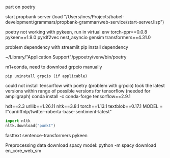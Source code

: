 part on poetry

start propbank server
(load "/Users/ines/Projects/babel-development/grammars/propbank-grammar/web-service/start-server.lisp")

poetry not working with pykeen, run in virtual env
torch-ppr==0.0.8
pykeen==1.9.0
pyrdf2vec
nest_asyncio
gensim
transformers==4.31.0

problem dependency with streamlit
pip install dependency

~/Library/"Application Support"/pypoetry/venv/bin/poetry

m1+conda, need to download grpcio manually
```
pip uninstall grpcio (if applicable)

```

could not install tensorflow with poetry (problem with grpcio)
took the latest versions within range of possible versions for tensorflow (needed for ampligraph)
conda install -c conda-forge tensorflow==2.9.1

hdt==2.3
urllib==1.26.11
nltk==3.8.1
torch==1.13.1
textblob==0.17.1
MODEL = f"cardiffnlp/twitter-roberta-base-sentiment-latest"

```python
import nltk
nltk.download("punkt")
```

fasttext
sentence-transformers
pykeen


Preprocessing data
download spacy model: python -m spacy download en_core_web_sm